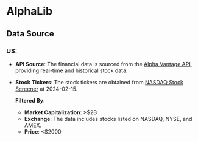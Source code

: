 # AlphaLib

## Data Source
### US:

- **API Source**: The financial data is sourced from the [Alpha Vantage API](https://www.alphavantage.co/), providing real-time and historical stock data.
- **Stock Tickers**: The stock tickers are obtained from [NASDAQ Stock Screener](https://www.nasdaq.com/market-activity/stocks/screener) at 2024-02-15.

  **Filtered By**:
  - **Market Capitalization**: >$2B
  - **Exchange**: The data includes stocks listed on NASDAQ, NYSE, and AMEX.
  - **Price**: <$2000
